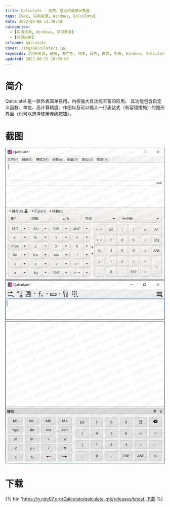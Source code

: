 ```yaml
---
title: Qalculate - 免费、强大的桌面计算器
tags: [中文, 实用资源, Windows, Qalculate]
date: 2022-04-08 11:39:49
categories:
  - [实用资源, Windows, 学习教育]
  - [开源应用]
urlname: qalculate
cover: /img/Qalculate/1.jpg
keywords: [实用资源, 破解, 去广告, 纯净, 绿色, 白嫖, 免费, Windows, Qalculate]
updated: 2022-08-23 10:00:00
---
```


# 简介

Qalculate! 是一款外表简单易用，内核强大且功能丰富的应用。 其功能包含自定义函数、单位、高计算精度、作图以及可以输入一行表达式（有容错措施）的图形界面（也可以选择使用传统按钮）。

# 截图

![](/img/Qalculate/2.jpg)
![](/img/Qalculate/3.jpg)

# 下载

{% btn 'https://g.nite07.org/Qalculate/qalculate-gtk/releases/latest',下载 %}
